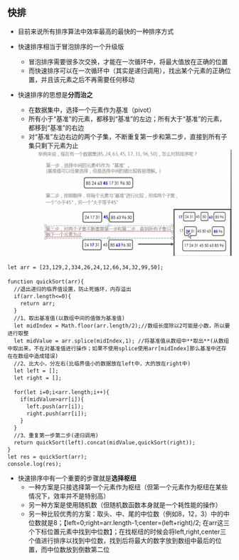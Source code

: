 ## 快排

- 目前来说所有排序算法中效率最高的最快的一种排序方式
- 快速排序相当于冒泡排序的一个升级版
  - 冒泡排序需要很多次交换，才能在一次循环中，将最大值放在正确的位置
  - 而快速排序可以在一次循环中（其实是递归调用），找出某个元素的正确位置，并且该元素之后不再需要任何移动

- 快速排序的思想是**分而治之**
  - 在数据集中，选择一个元素作为基准（pivot）
  - 所有小于“基准”的元素，都移到“基准”的左边；所有大于“基准”的元素，都移到“基准”的右边
  - 对“基准”左边右边的两个子集，不断重复第一步和第二步，直接到所有子集只剩下元素为止
  ![](./快排.png)

```
let arr = [23,129,2,334,26,24,12,66,34,32,99,50];

function quickSort(arr){
  //退出递归的临界值设置，防止死循环，内存溢出
  if(arr.length<=0){
    return arr;
  }
  //1、取出基准值(以数组中间的值做为基准值)
  let midIndex = Math.floor(arr.length/2);//数组长度除以2可能是小数，所以要进行取整
  let midValue = arr.splice(midIndex,1); //将基准值从数组中**取出**(从数组中取出来，不在对基准值进行操作；如果不使用splice使用arr[midIndex]那么基准中还存在在数组中造成错误)
  //2、比大小，分左右(比临界值小的数据放在left中，大的放在right中)
  let left = [];
  let right = [];

  for(let i=0;i<arr.length;i++){
    if(midValue>arr[i]){
      left.push(arr[i]);
      right.push(arr[i]);
    }
  }
  //3、重复第一步第二步(递归调用)
  return quickSort(left).concat(midValue,quickSort(right));
}
let res = quickSort(arr);
console.log(res);
```

- 快速排序中有一个重要的步骤就是**选择枢纽**
  - 一种方案是只接选择第一个元素作为枢纽（但第一个元素作为枢纽在某些情况下，效率并不是特别高）
  - 另一种方案是使用随机数（但随机数函数本身就是一个耗性能的操作）
  - 另一种比较优秀的方案：取头、中、尾的中位数（例如8，12，3）中的中位数就是8；【left=0;right=arr.length-1;center=(left+right)/2; 在arr这三个下标位置元素中找到中位数】；在找枢纽的时候会将left,right,center三个值进行排序以找到中位数，找到后将最大的数字放到数组中最后的位置，而中位数放到倒数第二位